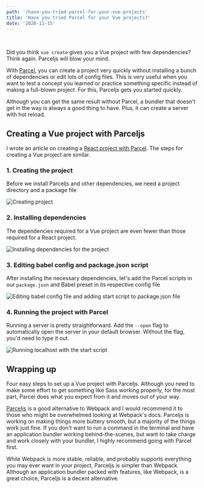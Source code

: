 ```yaml
---
path: '/have-you-tried-parcel-for-your-vue-projects'
title: 'Have you tried Parcel for your Vue projects?'
date: '2020-11-15'
---
```


<!-- ![Cover image]() -->

<br />

Did you think `vue create` gives you a Vue project with few dependencies? Think again. Parceljs will blow your mind.

With [Parcel](https://parceljs.org/), you can create a project very quickly without installing a bunch of dependencies or edit lots of config files. This is very useful when you want to test a concept you learned or practice something specific instead of making a full-blown project. For this, Parceljs gets you started quickly.

Although you can get the same result without Parcel, a bundler that doesn't get in the way is always a good thing to have. Plus, it can create a server with hot reload.

## Creating a Vue project with Parceljs
I wrote an article on creating a [React project with Parcel](https://niharraoteblog.netlify.app/how-to-create-a-minimal-react-and-parcel-app-in-5-steps). The steps for creating a Vue project are similar.

### 1. Creating the project
Before we install Parceljs and other dependencies, we need a project directory and a package file

![Creating project](https://dev-to-uploads.s3.amazonaws.com/i/me7nsw8yz2c2wywuq3y5.png)

### 2. Installing dependencies
The dependencies required for a Vue project are even fewer than those required for a React project.

![Installing dependencies for the project](https://dev-to-uploads.s3.amazonaws.com/i/ygywfd7kxf8cnbi5srxs.png)

### 3. Editing babel config and package.json script
After installing the necessary dependencies, let's add the Parcel scripts in our `package.json` and Babel preset in its respective config file

![Editing babel config file and adding start script to package.json file](https://dev-to-uploads.s3.amazonaws.com/i/xuc9ev1u3kg6uczy4s11.png)

### 4. Running the project with Parcel
Running a server is pretty straightforward. Add the `--open` flag to automatically open the server in your default browser. Without the flag, you'd need to type it out.

![Running localhost with the start script](https://dev-to-uploads.s3.amazonaws.com/i/zqfrhu5y1lu0ibqh0g3l.png)

## Wrapping up
Four easy steps to set up a Vue project with Parceljs. Although you need to make some effort to get something like Sass working properly, for the most part, Parcel does what you expect from it and moves out of your way.

[Parceljs](https://parceljs.org/) is a good alternative to Webpack and I would recommend it to those who might be overwhelmed looking at Webpack's docs. Parceljs is working on making things more buttery smooth, but a majority of the things work just fine. If you don't want to run a command in the terminal and have an application bundler working behind-the-scenes, but want to take charge and work closely with your bundler, I highly recommend going with Parcel first.

While Webpack is more stable, reliable, and probably supports everything you may ever want in your project, Parceljs is simpler than Webpack. Although an application bundler packed with features, like Webpack, is a great choice, Parceljs is a decent alternative.